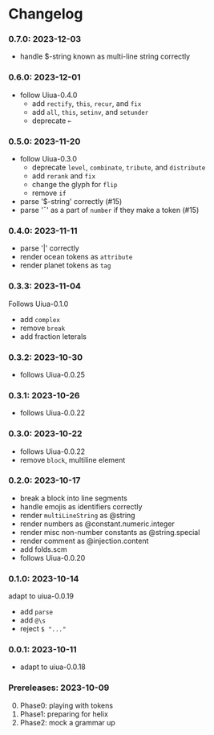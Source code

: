 # Changelog

### 0.7.0: 2023-12-03

- handle $-string known as multi-line string correctly

### 0.6.0: 2023-12-01

- follow Uiua-0.4.0
    - add `rectify`, `this`, `recur`, and `fix`
    - add `all`, `this`, `setinv`, and `setunder`
    - deprecate `⟜`

### 0.5.0: 2023-11-20

- follow Uiua-0.3.0
    - deprecate `level`, `combinate`, `tribute`, and `distribute`
    - add `rerank` and `fix`
    - change the glyph for `flip`
    - remove `if`
- parse '$-string' correctly (#15)
- parse '¯' as a part of `number` if they make a token (#15)

### 0.4.0: 2023-11-11

- parse '|' correctly
- render ocean tokens as `attribute`
- render planet tokens as `tag`

### 0.3.3: 2023-11-04

Follows Uiua-0.1.0

- add `complex`
- remove `break`
- add fraction leterals

### 0.3.2: 2023-10-30

- follows Uiua-0.0.25

### 0.3.1: 2023-10-26

- follows Uiua-0.0.22

### 0.3.0: 2023-10-22

- follows Uiua-0.0.22
- remove `block`, multiline element

### 0.2.0: 2023-10-17

- break a block into line segments
- handle emojis as identifiers correctly
- render `multiLineString` as @string
- render numbers as @constant.numeric.integer
- render misc non-number constants as @string.special
- render comment as @injection.content
- add folds.scm
- follows Uiua-0.0.20

### 0.1.0: 2023-10-14

adapt to uiua-0.0.19
- add `parse`
- add `@\s`
- reject `$ "..."`

### 0.0.1: 2023-10-11

- adapt to uiua-0.0.18

### Prereleases: 2023-10-09

0. Phase0: playing with tokens
1. Phase1: preparing for helix
2. Phase2: mock a grammar up

